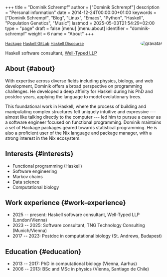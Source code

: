 +++
title = "Dominik Schrempf"
author = ["Dominik Schrempf"]
description = "Personal information"
date = 2014-12-24T00:00:00+01:00
keywords = ["Dominik Schrempf", "Blog", "Linux", "Emacs", "Python", "Haskell", "Population Genetics", "Music"]
lastmod = 2025-05-03T21:54:29+02:00
type = "page"
draft = false
[menu]
  [menu.about]
    identifier = "dominik-schrempf"
    weight = 6
    name = "About"
+++

<img style="border-radius: 50%; float: right;"
     src="https://www.gravatar.com/avatar/b05a00fb86fa378973181afd07c7e548?s=150"
     alt="gravatar"
     title="Dominik Schrempf"/>

<span class="icons-item"> <a href="https://www.linkedin.com/in/dominik-schrempf-579b0b244/" target="_blank"><i class="fab fa-linkedin fa-1x"></i></a></span>
<span class="icons-item"> <a href="https://github.com/dschrempf" target="_blank"><i class="fab fa-github"></i></a></span>
<span class="icons-item"> <a href="https://www.reddit.com/user/hubgears/" target="_blank"><i class="fab fa-reddit"></i></a></span>
<span class="icons-item"> <a rel="me" href="https://fosstodon.org/@dschrempf" target="_blank"><i class="fab fa-mastodon fa-1x"></i></a></span>
<span class="icons-item"> <a href="https://www.stackoverflow.com/users/3536806" target="_blank"><i class="fab fa-stack-overflow fa-1x"></i></a></span>
<span class="icons-item"> <a href="https://orcid.org/0000-0001-8865-9237" target="_blank"><i class="fab fa-orcid fa-1x"></i></a></span>
<span class="icons-item"> <a href="https://scholar.google.com/citations?user=3pvnGAcAAAAJ" target="_blank"><i class="fab fa-google fa-1x"></i></a></span>
<span class="icons-item"> <a href="mailto:dominik.schrempf@gmail.com"><i class="fas fa-envelope fa-1x"></i></a></span>
<span class="icons-item"> <a href="/gpg_public_key.txt"><i class="fas fa-key fa-1x"></i></a></span>

<a class="label" style="font-size: 0.9em;" href="https://hackage.haskell.org/user/dschrempf" target="_blank">Hackage</a>
<a class="label" style="font-size: 0.9em;" href="https://gitlab.haskell.org/dschrempf" target="_blank"><i class="fab fa-gitlab fa-1x"></i> Haskell GitLab</a>
<a class="label" style="font-size: 0.9em;" href="https://discourse.haskell.org/u/dschrempf/activity" target="_blank"><i class="fab fa-discourse fa-1x"></i> Haskell Discourse</a>

Haskell software consultant, [Well-Typed LLP](https://well-typed.com/)


## About {#about}

With expertise across diverse fields including physics, biology, and web
development, Dominik offers a broad perspective on programming challenges. He
developed a deep affinity for Haskell during his PhD and postdoc years, applying
the language to model evolutionary trees.

This foundational work in Haskell, where the process of building and
manipulating complex structures felt uniquely intuitive and expressive ---
almost like talking directly to the computer --- led him to pursue a career as a
software engineer focused on functional programming. Dominik maintains a set of
Hackage packages geared towards statistical programming. He is also a proficient
user of the Nix language and package manager, with a strong interest in the Nix
ecosystem.


## Interests {#interests}

-   Functional programming (Haskell)
-   Software engineering
-   Markov chains
-   Data science
-   Computational biology


## Work experience {#work-experience}

-   2025 -- present: Haskell software consultant, Well-Typed LLP (London/Vienna)
-   2023 -- 2025: Software consultant, TNG Technology Consulting (Munich/Vienna)
-   2017 -- 2023:  Postdoc in computational biology (St. Andrews, Budapest)


## Education {#education}

-   2013 -- 2017:  PhD in computational biology (Vienna, Aarhus)
-   2006 -- 2013:  BSc and MSc in physics (Vienna, Santiago de Chile)
